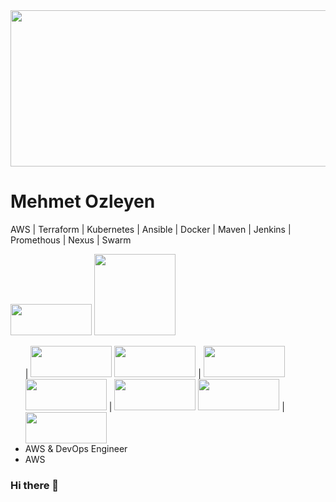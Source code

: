 <img src="https://cdn.hostadvice.com/2021/10/10-16-2021---nxp-semiconductors-migrates-to-amazon-web-services-aws--1.png" width="1500" height="250">

<h1><strong>Mehmet Ozleyen</strong></h1>
<p>AWS | Terraform | Kubernetes | Ansible | Docker | Maven | Jenkins | Promethous | Nexus | Swarm </p>
<img src="https://www.rp.edu.sg/images/default-source/soi-images/lifelong-learning/devops-banner.png?sfvrsn=65108021_2" width="130" height="50">
<img src="https://www.turbogeek.co.uk/wp-content/uploads/2018/11/hashicorp-terraform-banner.png" width="130 height="50">
<ul>  | <img src="https://res.cloudinary.com/practicaldev/image/fetch/s--Tnjdmvd3--/c_imagga_scale,f_auto,fl_progressive,h_900,q_auto,w_1600/https://dev-to-uploads.s3.amazonaws.com/i/iut5bis60lukw02yoe3j.jpg" width="130" height="50"> 
<img src="https://cms-assets.tutsplus.com/uploads/users/1199/posts/25940/preview_image/ansible.png" width=130" height="50"> | <img src="https://www.kindpng.com/picc/m/745-7454540_apache-maven-hd-png-download.png" width="130" height="50">
<img src="https://cms-assets.tutsplus.com/uploads/users/1199/posts/25940/preview_image/ansible.png" width=130" height="50"> | <img src="https://cms-assets.tutsplus.com/uploads/users/1199/posts/25940/preview_image/ansible.png" width=130" height="50"> 
<img src="https://cms-assets.tutsplus.com/uploads/users/1199/posts/25940/preview_image/ansible.png" width=130" height="50"> | <img src="https://cms-assets.tutsplus.com/uploads/users/1199/posts/25940/preview_image/ansible.png" width=130" height="50"> 
  <li>AWS & DevOps Engineer</li>
  <li>AWS</li>

</ul>

### Hi there 👋

<!--
**mehmetozleyen/mehmetozleyen** is a ✨ _special_ ✨ repository because its `README.md` (this file) appears on your GitHub profile.

Here are some ideas to get you started:

- 🔭 I’m currently working on ...
- 🌱 I’m currently learning ...
- 👯 I’m looking to collaborate on ...
- 🤔 I’m looking for help with ...
- 💬 Ask me about ...
- 📫 How to reach me: ...
- 😄 Pronouns: ...
- ⚡ Fun fact: ...
-->
